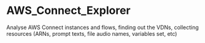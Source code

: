 # AWS_Connect_Explorer
Analyse AWS Connect instances and flows, finding out the VDNs, collecting resources (ARNs, prompt texts, file audio names, variables set, etc)
